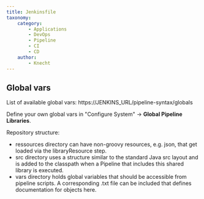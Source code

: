 ```yaml
---
title: Jenkinsfile
taxonomy:
    category:
        - Applications
        - DevOps
        - Pipeline
        - CI
        - CD
    author:
        - Knecht
---
```


## Global vars
List of available global vars: https://JENKINS_URL/pipeline-syntax/globals

Define your own global vars in "Configure System" -> **Global Pipeline Libraries**. 

Repository structure:
* ressources directory can have non-groovy resources, e.g. json, that get loaded via the libraryResource step.
* src directory uses a structure similar to the standard Java src layout and is added to the classpath when a Pipeline that includes this shared library is executed.
* vars directory holds global variables that should be accessible from pipeline scripts. A corresponding .txt file can be included that defines documentation for objects here.

##